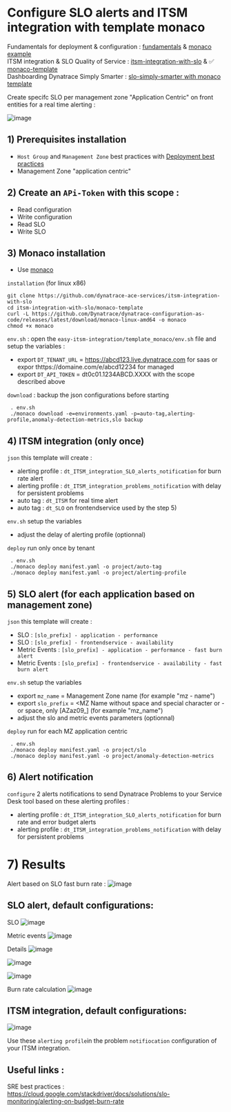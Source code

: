 # Configure SLO alerts and ITSM integration with template monaco

Fundamentals for deployment & configuration :  [fundamentals](https://github.com/dynatrace-ace-services/fundamentals/#readme) & [monaco example](https://github.com/dynatrace-ace-services/dynatrace-lab/tree/main/project)    
ITSM integration & SLO Quality of Service : [itsm-integration-with-slo](https://github.com/dynatrace-ace-services/itsm-integration-with-slo#readme) & ✅ [monaco-template](https://github.com/dynatrace-ace-services/itsm-integration-with-slo/tree/main/monaco-template)  
Dashboarding Dynatrace Simply Smarter : [slo-simply-smarter with monaco template](https://github.com/dynatrace-ace-services/slo-simply-smarter#readme)  

Create specifc SLO per management zone "Application Centric" on front entities for a real time alerting : 

![image](https://user-images.githubusercontent.com/40337213/221270094-5b08615b-aa8f-459c-8108-60582657e31f.png)

## 1) Prerequisites installation

- `Host Group` and `Management Zone` best practices with [Deployment best practices](https://github.com/dynatrace-ace-services/quickstart-ace-configurator)
-  Management Zone "application centric"

## 2) Create an `APi-Token` with this scope :

 - Read configuration 
 - Write configuration
 - Read SLO
 - Write SLO
 
## 3) Monaco installation
 - Use [monaco](https://dynatrace-oss.github.io/dynatrace-monitoring-as-code/)
 
 `installation` (for linux x86)
 
    git clone https://github.com/dynatrace-ace-services/itsm-integration-with-slo
    cd itsm-integration-with-slo/monaco-template
    curl -L https://github.com/Dynatrace/dynatrace-configuration-as-code/releases/latest/download/monaco-linux-amd64 -o monaco
    chmod +x monaco
       
`env.sh` : open the `easy-itsm-integration/template_monaco/env.sh` file and setup the variables :  
 - export `DT_TENANT_URL` = https://abcd123.live.dynatrace.com for saas or expor thttps://domaine.com/e/abcd12234 for managed
 - export `DT_API_TOKEN` = dt0c01.1234ABCD.XXXX with the scope described above  


`download` : backup the json configurations before starting   
     
     . env.sh
     ./monaco download -e=environments.yaml -p=auto-tag,alerting-profile,anomaly-detection-metrics,slo backup

## 4) ITSM integration (only once)

`json` this template will create : 
 - alerting profile : `dt_ITSM_integration_SLO_alerts_notification` for burn rate alert 
 - alerting profile : `dt_ITSM_integration_problems_notification` with delay for persistent problems
 - auto tag : `dt_ITSM` for real time alert  
 - auto tag : `dt_SLO` on frontendservice used by the step 5)  

`env.sh` setup the variables   
- adjust the delay of alerting profile (optionnal)  

`deploy` run only once by tenant

     . env.sh
     ./monaco deploy manifest.yaml -o project/auto-tag
     ./monaco deploy manifest.yaml -o project/alerting-profile

## 5) SLO alert (for each application based on management zone)

`json` this template will create :  
- SLO : `[slo_prefix] - application - performance` 
- SLO : `[slo_prefix] - frontendservice - availability`
- Metric Events : `[slo_prefix] - application - performance - fast burn alert` 
- Metric Events : `[slo_prefix] - frontendservice - availability - fast burn alert`

`env.sh` setup the variables   
- export `mz_name` = Management Zone name (for example "mz - name") 
- export `slo_prefix` = <MZ Name without space and special character or - or  space, only [AZaz09_] (for example "mz_name") 
- adjust the slo and metric events parameters (optionnal) 

`deploy` run for each MZ application centric   

     . env.sh
     ./monaco deploy manifest.yaml -o project/slo
     ./monaco deploy manifest.yaml -o project/anomaly-detection-metrics
       
## 6) Alert notification

`configure` 2 alerts notifications to send Dynatrace Problems to your Service Desk tool based on these alerting profiles : 
- alerting profile : `dt_ITSM_integration_SLO_alerts_notification` for burn rate and error budget alerts 
- alerting profile : `dt_ITSM_integration_problems_notification` with delay for persistent problems

# 7) Results

Alert based on SLO fast burn rate : 
![image](https://user-images.githubusercontent.com/40337213/224493992-79f239e6-b6eb-462e-aa67-2bbbbd020cfa.png)

## SLO alert, default configurations:
SLO
![image](https://user-images.githubusercontent.com/40337213/221262130-2d2f0f7e-b650-4b63-8178-72566598b0ff.png)

Metric events
![image](https://user-images.githubusercontent.com/40337213/224962148-dc12548b-5b77-4611-a925-ae2ad27f6a7a.png)
 
Details
![image](https://user-images.githubusercontent.com/40337213/224930547-a64c2bdc-7e04-4b1d-b092-cb390bc47a9a.png)

![image](https://user-images.githubusercontent.com/40337213/224930849-5a41d8ef-ca82-4a24-bcc4-7a3ce49b4a96.png)

![image](https://user-images.githubusercontent.com/40337213/224931317-be620bf8-668d-4692-a98e-b16b6ff08f1b.png)

Burn rate calculation
![image](https://user-images.githubusercontent.com/40337213/225001482-6b859a9d-326b-4b84-8a03-ebe2c9851108.png)

## ITSM integration, default configurations:

![image](https://user-images.githubusercontent.com/40337213/224931491-73e567a4-fab8-404b-89d5-280d64712f12.png)

Use these `alerting profile`in the problem `notifiocation` configuration of your ITSM integration.

## Useful links : 

SRE best practices : https://cloud.google.com/stackdriver/docs/solutions/slo-monitoring/alerting-on-budget-burn-rate
